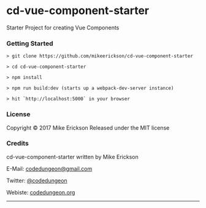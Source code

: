 # cd-vue-component-starter

Starter Project for creating Vue Components

### Getting Started

```
> git clone https://github.com/mikeerickson/cd-vue-component-starter

> cd cd-vue-component-starter

> npm install

> npm run build:dev (starts up a webpack-dev-server instance)

> hit `http://localhost:5000` in your browser

```

### License

Copyright &copy; 2017 Mike Erickson
Released under the MIT license


### Credits

cd-vue-component-starter written by Mike Erickson

E-Mail: [codedungeon@gmail.com](mailto:codedungeon@gmail.com)

Twitter: [@codedungeon](http://twitter.com/codedungeon)

Webiste: [codedungeon.org](http://codedungeon.org)

***
